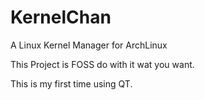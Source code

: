 # KernelChan
A Linux Kernel Manager for ArchLinux

This Project is FOSS do with it wat you want.

This is my first time using QT.
